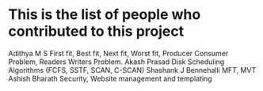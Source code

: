 # This is the list of people who contributed to this project
Adithya M S      First fit, Best fit, Next fit, Worst fit, Producer Consumer Problem, Readers Writers Problem.
Akash Prasad     Disk Scheduling Algorithms (FCFS, SSTF, SCAN, C-SCAN)
Shashank J Bennehalli       MFT, MVT
Ashish Bharath  Security, Website management and templating